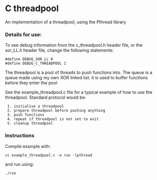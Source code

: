 # C threadpool
An implementation of a threadpool, using the Pthread library

### Details for use:
To see debug information from the c_threadpool.h header file, or the xor_LL.h header file, change the following statements:
```
#define DEBUG_XOR_LL 0
#define DEBUG_C_THREADPOOL 1
```

The threadpool is a pool of threads to push functions into. 
The queue is a queue made using my own XOR linked list. it is used to buffer functions before they enter the pool

See the example_threadpool.c file for a typical example of how to use the threadpool.
Standard protocol would be:
```
 1. initialise a threadpool
 2. prepare threadpool before pushing anything
 3. push functions
 4. repeat if threadpool is not set to exit
 5. cleanup threadpool
```

### Instructions 
Compile example with:
```
cc example_threadpool.c -o run -lpthread
```
and run using:
```
./run
```

